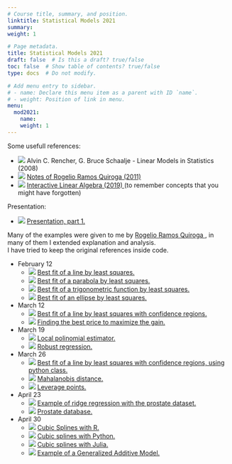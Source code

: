 ```yaml
---
# Course title, summary, and position.
linktitle: Statistical Models 2021
summary:
weight: 1

# Page metadata.
title: Statistical Models 2021
draft: false  # Is this a draft? true/false
toc: false  # Show table of contents? true/false
type: docs  # Do not modify.

# Add menu entry to sidebar.
# - name: Declare this menu item as a parent with ID `name`.
# - weight: Position of link in menu.
menu:
  mod2021:
    name:
    weight: 1
---
```


Some usefull references:

<ul>
  <li>
    <span class="inline-svg"> <img src="book.svg"/>
      Alvin C. Rencher, G. Bruce Schaalje - Linear Models in Statistics (2008)
    </span>
  </li>
  <li>
    <span class="inline-svg"> <img src="book.svg"/>
      <a href="Notas_Rogelio(2011).pdf">
        Notes of Rogelio Ramos Quiroga (2011)
      </a>
    </span>
  </li>
  <li>
    <span class="inline-svg"> <img src="book.svg"/>
      <a href="https://textbooks.math.gatech.edu/ila/">
        Interactive Linear Algebra (2019)
      </a> (to remember concepts that you might have forgotten)
    </span>
  </li>
</ul>

Presentation:

<ul>
  <li>
    <span class="inline-svg"> <img src="tv.svg"/>
      <a href="Stat_Mod_part_1.pdf">
        Presentation, part 1.
      </a>
    </span>
  </li>
</ul>

Many of the examples were given to me by
<a
  href="https://www.cimat.mx/es/Rogelio_Ramos_Quiroga"
  target="_blank">
   Rogelio Ramos Quiroga
</a>, in many of them I extended explanation and analysis. <br>
I have tried to keep the original references inside code.

<ul>
  <li>
    February 12
    <ul>
      <li>
	<span class="inline-svg"> <img src="python-logo.svg"/>
          <a href="1_best_fit_line.py">
            Best fit of a line by least squares.
          </a>
	</span>
      </li>
      <li>
	<span class="inline-svg"> <img src="python-logo.svg"/>
          <a href="2_best_fit_parabola.py">
            Best fit of a parabola by least squares.
          </a>
	</span>
      </li>
      <li>
	<span class="inline-svg"> <img src="python-logo.svg"/>
          <a href="3_best_fit_trigonometric_function.py">
            Best fit of a trigonometric function by least squares.
          </a>
	</span>
      </li>
      <li>
	<span class="inline-svg"> <img src="python-logo.svg"/>
          <a href="4_best_fit_ellipse.py">
            Best fit of an ellipse by least squares.
          </a>
	</span>
      </li>
    </ul>
  </li>
  <li>
    March 12
    <ul>
      <li>
	<span class="inline-svg"> <img src="python-logo.svg"/>
          <a href="5_best_fit_line_2.py">
            Best fit of a line by least squares with confidence regions.
          </a>
	</span>
      </li>
      <li>
	<span class="inline-svg"> <img src="python-logo.svg"/>
          <a href="9_maximizing_ gain_problem.py">
            Finding the best price to maximize the gain.
          </a>
	</span>
      </li>
    </ul>
  </li>
  <li>
    March 19
    <ul>
      <li>
	<span class="inline-svg"> <img src="python-logo.svg"/>
          <a href="11_local_poly_regression.py">
            Local polinomial estimator.
          </a>
	</span>
      </li>
      <li>
	<span class="inline-svg"> <img src="python-logo.svg"/>
          <a href="12_robust_regression.py">
            Robust regression.
          </a>
	</span>
      </li>
    </ul>
  </li>
  <li>
    March 26
    <ul>
      <li>
	<span class="inline-svg"> <img src="python-logo.svg"/>
          <a href="5_best_fit_line_2_with_objects.py">
            Best fit of a line by least squares with confidence regions, using python class.
          </a>
	</span>
      </li>
      <li>
	<span class="inline-svg"> <img src="python-logo.svg"/>
          <a href="6_Mahalanobis_distance.py">
            Mahalanobis distance.
          </a>
	</span>
      </li>
      <li>
	<span class="inline-svg"> <img src="python-logo.svg"/>
          <a href="7_leverage_points.py">
            Leverage points.
          </a>
	</span>
      </li>
    </ul>
  </li>
  <li>
    April 23
    <ul>
      <li>
	<span class="inline-svg"> <img src="python-logo.svg"/>
          <a href="16_ridge_regression.py">
            Example of ridge regression with the prostate dataset.
          </a>
	</span>
      </li>
      <li>
	<span class="inline-svg"> <img src="database.svg"/>
          <a href="prostate_dataset.txt">
            Prostate database.
          </a>
	</span>
      </li>
    </ul>
  </li>
  <li>
    April 30
    <ul>
      <li>
	<span class="inline-svg"> <img src="R_logo.svg"/>
          <a href="10_splines.pdf">
            Cubic Splines with R.
          </a>
	</span>
      </li>
      <li>
	<span class="inline-svg"> <img src="Python-logo.svg"/>
          <a href="10_splines.py">
            Cubic splines with Python.
          </a>
	</span>
      </li>
      <li>
	<span class="inline-svg"> <img src="julia-dots.svg"/>
          <a href="10_splines.jl">
            Cubic splines with Julia.
          </a>
	</span>
      </li>
      <li>
	<span class="inline-svg"> <img src="Python-logo.svg"/>
          <a href="15_gam_example_wage.py">
            Example of a Generalized Additive Model.
          </a>
	</span>
      </li>
    </ul>
  </li>
</ul>
